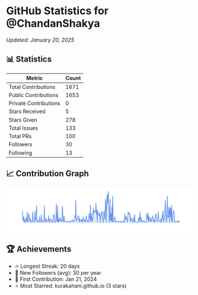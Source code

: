 # GitHub Statistics for @ChandanShakya
*Updated: January 20, 2025*

## 📊 Statistics
| Metric | Count |
|--------|--------|
| Total Contributions | 1671 |
| Public Contributions | 1653 |
| Private Contributions | 0 |
| Stars Received | 5 |
| Stars Given | 278 |
| Total Issues | 133 |
| Total PRs | 100 |
| Followers | 30 |
| Following | 13 |

## 📈 Contribution Graph

![Contribution Graph](./contribution_graph.png)

## 🏆 Achievements

- 🔥 Longest Streak: 20 days
- 👥 New Followers (avg): 30 per year
- 📅 First Contribution: Jan 21, 2024
- ⭐ Most Starred: kurakahani.github.io (3 stars)

